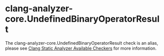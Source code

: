 clang-analyzer-core.UndefinedBinaryOperatorResult
=================================================

The clang-analyzer-core.UndefinedBinaryOperatorResult check is an alias,
please see
[Clang Static Analyzer Available Checkers](https://clang.llvm.org/docs/analyzer/checkers.html#core-undefinedbinaryoperatorresult)
for more information.
